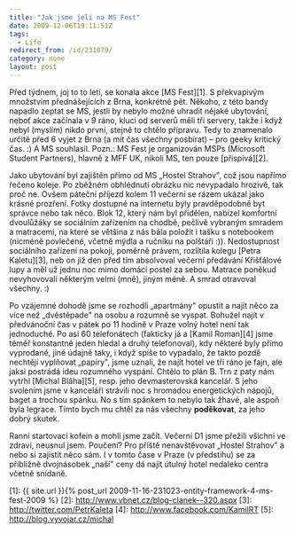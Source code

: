 ```yaml
---
title: "Jak jsme jeli na MS Fest"
date: 2009-12-06T19:11:51Z
tags:
  - Life
redirect_from: /id/231079/
category: none
layout: post
---
```

Před týdnem, joj to to letí, se konala akce [MS Fest][1]. S překvapivým množstvím přednášejících z Brna, konkrétně pět. Někoho, z této bandy napadlo zeptat se MS, jestli by nebylo možné uhradit nějaké ubytování, neboť akce začínala v 9 ráno, kluci od serverů měli tři servery, takže i když nebyl (myslím) nikdo první, stejně to chtělo přípravu. Tedy to znamenalo určitě před 6 vyjet z Brna (a mít čas všechny posbírat) – pro geeky kritický čas. :) A MS souhlasil. Pozn.: MS Fest je organizován MSPs (Microsoft Student Partners), hlavně z MFF UK, nikoli MS, ten pouze [přispívá][2].

Jako ubytování byl zajištěn přímo od MS „Hostel Strahov", což jsou napřímo řečeno koleje. Po zběžném obhlédnutí obrázku nic nevypadalo hrozivě, tak proč ne. Ovšem páteční příjezd kolem 11 večerní se rázem ukázal jako krásné prozření. Fotky dostupné na internetu byly pravděpodobně byt správce nebo tak něco. Blok 12, který nám byl přidělen, nabízel komfortní dvoulůžáky se sociálním zařízením na chodbě, pečlivě vybraným smradem a matracemi, na které se většina z nás bála položit i tašku s notebookem (nicméně povlečené, včetně mýdla a ručníku na polštáři :)). Nedostupnost sociálního zařízení na pokoji, poměrně právem, rozlítila kolegu [Petra Kaletu][3], neb on již den před tím absolvoval večerní předávání Křišťálové lupy a měl už jednu noc mimo domácí postel za sebou. Matrace poněkud nevyhovovali některým velmi (mně), jiným méně. A smrad otravoval všechny. :)

Po vzájemné dohodě jsme se rozhodli „apartmány" opustit a najít něco za více než „dvěstěpade" na osobu a rozumně se vyspat. Bohužel najít v předvánoční čas v pátek po 11 hodině v Praze volný hotel není tak jednoduché. Po asi 60 telefonátech (fakticky já a [Kamil Roman][4] jsme téměř konstantně jeden hledal a druhý telefonoval), kdy některé byly přímo vyprodané, jiné údajně taky, i když spíše to vypadalo, že takto pozdě nechtějí vyplňovat „papíry", jsme uznali, že najít hotel ve tři ráno je fajn, ale jaksi postrádá ideu rozumného vyspání. Chtělo to plán B. Trn z paty nám vytrhl [Michal Bláha][5], resp. jeho devmasterovská kancelář. S jeho svolením jsme v kanceláři strávili noc s hromadou energetických nápojů, baget a trochou spánku. No s tím spánkem to nebylo tak žhavé, ale aspoň byla legrace. Tímto bych mu chtěl za nás všechny **poděkovat**, za jeho dobrý skutek.

Ranní startovací kofein a mohli jsme začít. Večerní D1 jsme přežili všichni ve zdraví, neusnul jsem. Poučení? Pro příště nenavštěvovat „Hostel Strahov" a nebo si zajistit něco sám. I v tomto čase v Praze (v předstihu) se za přibližně dvojnásobek „naší" ceny dá najít útulný hotel nedaleko centra včetně snídaně.

[1]: {{ site.url }}{% post_url 2009-11-16-231023-entity-framework-4-ms-fest-2009 %}
[2]: http://www.vbnet.cz/blog-clanek--320.aspx
[3]: http://twitter.com/PetrKaleta
[4]: http://www.facebook.com/KamilRT
[5]: http://blog.vyvojar.cz/michal
